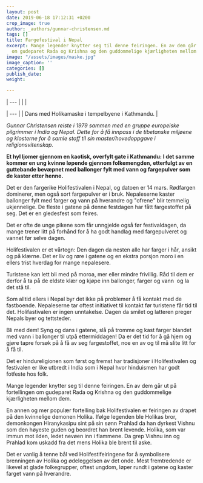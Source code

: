 ```yaml
---
layout: post
date: 2019-06-18 17:12:31 +0200
crop_image: true
author: _authors/gunnar-christensen.md
tags: []
title: Fargefestival i Nepal
excerpt: Mange legender knytter seg til denne feiringen. En av dem går ut på fortellingen
  om gudeparet Rada og Krishna og den guddommelige kjærligheten mellom dem.
image: "/assets/images/maske.jpg"
image_caption: ''
categories: []
publish_date: 
weight: 

---
```


| --- |
|  |

| --- |
| Dans med Holikamaske i tempelbyene i Kathmandu. |

  
_Gunnar Christensen reiste i 1979 sammen med en gruppe europeiske pilgrimmer i India og Nepal. Dette for å få innpass i de tibetanske miljøene og klosterne for å samle stoff til sin master/hovedoppgave i religionsvitenskap._

**Et hyl ljomer gjennom en kaotisk, overfylt gate i Kathmandu: I det samme kommer en ung kvinne løpende gjennom folkemengden, etterfulgt av en guttebande bevæpnet med ballonger fylt med vann og fargepulver som de kaster etter henne.**

Det er den fargerike Holifestivalen i Nepal, og datoen er 14 mars. Rødfargen dominerer, men også sort fargepulver er i bruk. Nepaleserne kaster ballonger fylt med farger og vann på hverandre og "ofrene" blir temmelig ukjennelige. De fleste i gatene på denne festdagen har fått fargestoffet på seg. Det er en gledesfest som feires.

Det er ofte de unge pikene som får unngjelde også før festivaldagen, da mange trener litt på forhånd for å ha godt handlag med fargepulveret og vannet før selve dagen.

Holifestivalen er et vårtegn: Den dagen da nesten alle har farger i hår, ansikt og på klærne. Det er liv og røre i gatene og en ekstra porsjon moro i en ellers trist hverdag for mange nepalesere.

Turistene kan lett bli med på moroa, mer eller mindre frivillig. Råd til dem er derfor å ta på de eldste klær og kjøpe inn ballonger, farger og vann ­ og la det stå til.

Som alltid ellers i Nepal byr det ikke på problemer å få kontakt med de fastboende. Nepaleserne tar oftest initiativet til kontakt før turistene får tid til det. Holifastivalen er ingen unntakelse. Dagen da smilet og latteren preger Nepals byer og tettsteder.

Bli med dem! Syng og dans i gatene, slå på tromme og kast farger blandet med vann i ballonger til utpå ettermiddagen! Da er det tid for å gå hjem og gjøre tapre forsøk på å få av seg fargestoffet, noe en av og til må slite litt for å få til.

Det er hindureligionen som først og fremst har tradisjoner i Holifestivalen og festivalen er like utbredt i India som i Nepal hvor hinduismen har godt fotfeste hos folk.

Mange legender knytter seg til denne feiringen. En av dem går ut på fortellingen om gudeparet Rada og Krishna og den guddommelige kjærligheten mellom dem.

En annen og mer populær fortelling bak Holifestivalen er feiringen av drapet på den kvinnelige demonen Holika. Ifølge legenden ble Holikas bror, demonkongen Hiranykasipu sint på sin sønn Prahlad da han dyrkest Vishnu som den høyeste guden og beordret han brent levende. Holika, som var immun mot ilden, ledet nevøen inn i flammene. Da grep Vishnu inn og Prahlad kom uskadd fra det mens Holika ble brent til aske.

Det er vanlig å tenne bål ved Holifestifeiringene for å symbolisere brenningen av Holika og ødeleggelsen av det onde. Mest fremtredende er likevel at glade folkegrupper, oftest ungdom, løper rundt i gatene og kaster farget vann på hverandre.
